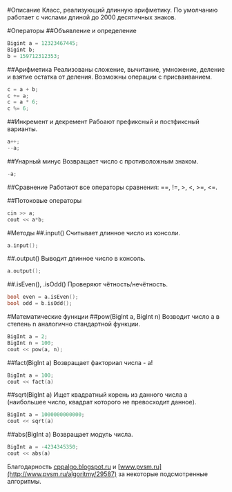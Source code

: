 #Описание
Класс, реализующий длинную арифметику. По умолчанию работает с числами длиной до 2000 десятичных знаков.

#Операторы
##Объявление и определение
```C++
Bigint a = 12323467445;
Bigint b;
b = 159712312353;
```

##Арифметика
Реализованы сложение, вычитание, умножение, деление и взятие остатка от деления. Возможны операции с присваиванием.
```C++
c = a + b;
c += a;
c = a * 6;
c %= 6;
```

##Инкремент и декремент
Рабоают префиксный и постфиксный варианты.
```C++
a++;
--a;
```

##Унарный минус
Возвращает число с противоложным знаком.
```C++
-a;
```

##Сравнение
Работают все операторы сравнения: ==, !=, >, <, >=, <=.

##Потоковые операторы
```C++
cin >> a;
cout << a*b;
```

#Методы
##.input()
Считывает длинное число из консоли.
```C++
a.input();
```

##.output()
Выводит длинное число в консоль.
```C++
a.output();
```

##.isEven(), .isOdd()
Проверяют чётность/нечётность.
```C++
bool even = a.isEven();
bool odd = b.isOdd();
```

#Математические функции
##pow(BigInt a, BigInt n)
Возводит число a в степень n аналогично стандартной функции.
```C++
BigInt a = 2;
BigInt n = 100;
cout << pow(a, n);
```

##fact(BigInt a)
Возвращает факториал числа - a!
```C++
BigInt a = 100;
cout << fact(a)
```

##sqrt(BigInt a)
Ищет квадратный корень из данного числа a (наибольшее число, квадрат которого не превосходит данное).
```C++
BigInt a = 1000000000000;
cout << sqrt(a)
```
##abs(BigInt a)
Возвращает модуль числа.
```C++
BigInt a = -4234345350;
cout << abs(a)
```
Благодарность [cppalgo.blogspot.ru](http://cppalgo.blogspot.ru/2010/05/blog-post.html) и [www.pvsm.ru](http://www.pvsm.ru/algoritmy/29587) за некоторые подсмотренные алгоритмы.
